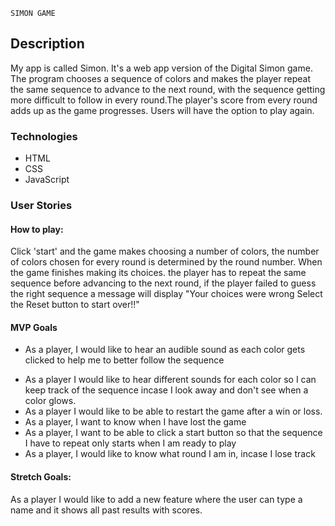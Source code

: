`SIMON GAME`

## Description

My app is called Simon. It's a web app version of the Digital Simon game. The program chooses a sequence of colors and makes the player repeat the same sequence to advance to the next round, with the sequence getting more difficult to follow in every round.The player's score from every round adds up as the game progresses. Users will have the option to play again.

### Technologies

- HTML
- CSS
- JavaScript

### User Stories

#### How to play:

Click 'start' and the game makes choosing a number of colors, the number of colors chosen for every round is determined by the round number. When the game finishes making its choices. the player has to repeat the same sequence before advancing to the next round, if the player failed to guess the right sequence a message will display
"Your choices were wrong Select the Reset button to start over!!"

#### MVP Goals

- As a player, I would like to hear an audible sound as each color gets clicked to help me to better follow the sequence

* As a player I would like to hear different sounds for each color so I can keep track of the sequence incase I look away and don't see when a color glows.
* As a player I would like to be able to restart the game after a win or loss.
* As a player, I want to know when I have lost the game
* As a player, I want to be able to click a start button so that the sequence I have to repeat only starts when I am ready to play
* As a player, I would like to know what round I am in, incase I lose track

#### Stretch Goals:

As a player I would like to add a new feature where the user can type a name and it shows all past results with scores.
